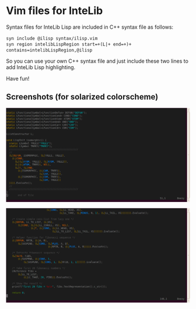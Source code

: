 Vim files for InteLib
=====================

Syntax files for InteLib Lisp are included in C++ syntax file as follows:

    syn include @ilisp syntax/ilisp.vim
    syn region intelibLispRegion start=+(L|+ end=+)+ contains=intelibLispRegion,@ilisp

So you can use your own C++ syntax file and just include these two
lines to add InteLib Lisp highlighting.

Have fun!

Screenshots (for solarized colorscheme)
---------------------------------------

![isomorph](https://github.com/fizruk/intelib_vim/raw/master/screenshots/isomorph.png)

![fibs](https://github.com/fizruk/intelib_vim/raw/master/screenshots/fibs.png)

